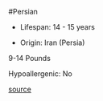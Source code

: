 #Persian

- Lifespan: 14 - 15 years

- Origin: Iran (Persia)

9-14 Pounds

Hypoallergenic: No

[source](https://www.catbreedslist.com/all-cat-breeds/persian-cat.html)